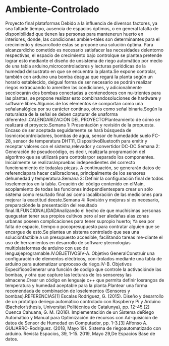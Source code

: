 # Ambiente-Controlado
Proyecto final plataformas
Debido  a  la  influencia  de  diversos  factores,  ya  sea  faltade  tiempo,  ausencia  de  espacios  óptimos,  o  en  general  lafalta de disponibilidad que tienen las personas para mantenerun  huerto  en  interiores,  donde,  las  condiciones  ambien-tales  son  determinantes  para  el  crecimiento  y  desarrollode  estas  se  propone  una  solución  óptima.  Para  alcanzardicho  cometido  es  necesario  satisfacer  las  necesidades  delentorno  respectivas,  el  espacio  de  crecimiento  bajo  controlque se plantea pretende lograr esto mediante el diseño de unsistema de riego automático por medio de una tabla arduino,microcontroladores y lecturas periódicas de la humedad delsustrato en que se encuentra la planta.Se expone controlar, también con arduino una bomba deagua  que  regará  la  planta  según  un  horario  establecido,  deigual forma de ser necesario se podrán realizar riegos extracuando  lo  ameriten  las  condiciones,  y  adicionalmente  secolocarán  dos  bombas  conectadas  a  contenedores  con  nu-trientes para las plantas, se propone realizar esto combinandosoluciones de hardware y software libres.Algunos  de  los  elementos  se  comportan  como  una  señalanalógica por su carácter continuo, otros como señal binaria.Según  la  naturaleza  de  la  señal  se  deben  capturar  de  unaforma diferente.II.CALENDARIZACIÓN  DEL PROYECTOPlanteamiento de cómo se realizará el proyecto.Semana  1:  Presentación  y  revisión  de  la  propuesta.  Encaso de ser aceptada seguidamente se hará búsqueda de losmicrocontroladores,  bombas  de  agua,  sensor  de  humedadde suelo FC-28, sensor de temperatura DHT11, DispositivoBluetooth  para  emitir  y  receptar  valores  con  el  sistema,relevador y convertidor DC-DC.Semana 2: Generación de pseudocódigo, es decir, realizarla programación del algoritmo que se utilizará para controlarpor  separado  los  componentes.  Inicialmente  se  realizaránpruebas independientes del correcto funcionamiento de todaslas piezas. A continuación, se generarán datos de referenciapara hacer calibraciones, principalmente de los sensores dehumedad y temperatura.Semana  3:  Definir  la  configuración  final  de  todos  loselementos en la tabla. Creación del código contenido en elMain,  acoplamiento  de  todas  las  funciones  independientespara crear un sólo sistema como resultado final así como lacalibración  de  las  mediciones  para  mejorar  la  exactitud  deeste.Semana 4: Revisión y mejoras si es necesario, preparaciónde la presentación del resultado final.III.FUNCIONALIDADAnalizando  el  hecho  de  que  muchísimas  personas  quegustan  tener  sus  propios  cultivos  pero  al  ser  aledañas  alas  zonas  urbanas  poseen  complicaciones  para  tener  supropio  huerto;  Ya  sea  por  falta  de  espacio,  tiempo  o  pocopresupuesto para contratar alguien que se encargue de esto.Se  plantea  un  sistema  controlado  que  sea  una  soluciónfactible  a  un  presupuesto  accesible,  facilitando  tareas  me-diante  el  uso  de  herramientos  en  desarrollo  de  software  ytecnologías multiplataformas de arduino con uso de lenguajeprogramable.IV.OBJETIVOSIV-A.    Objetivo GeneralConstruir una configuración de elementos eléctricos, con-trolados mediante una tabla de arduino para automatizar unproceso de riego.IV-B.    Objetivos EspecíficosGenerar una función de codigo que controle la activaciónde las bombas, y otra que capture las lecturas de los sensoresy las almacene.Crear un código en lenguaje c++ que permita definir losrangos de temperatura y humedad aceptable para la planta.Plantear  una  forma  recomendada  de  combinación  de  loselementos (Sensores y bombas).REFERENCIAS[1]  Escalas Rodríguez, G. (2015). Diseño y desarrollo de un prototipo deriego  automático  controlado  con  Raspberry  Pi  y  Arduino  (Bachelor’sthesis, Universitat Politècnica de Catalunya), pp. 12-45.[2]  Cuenca  Cahuana,  G.  M.  (2016).  Implementación  de  un  Sistema  deRiego  Automático  y  Manual  para  Optimización  de  recursos  con  Ad-quisición de datos de Sensor de Humedad en Computador, pp. 1-3.[3]  Alfonso A. GUIJARRO-Rodríguez. (2018, Mayo 19). Sistema de riegoautomatizado con arduino. Revista Espacios, 39, 1-15. 2019, Mayo 29,De Espacios Base de datos.
